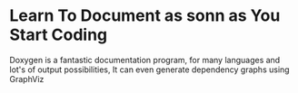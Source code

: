 # Learn To Document as sonn as You Start Coding
Doxygen is a fantastic documentation program, for many languages and lot's of output possibilities,
It can even generate dependency graphs using GraphViz
